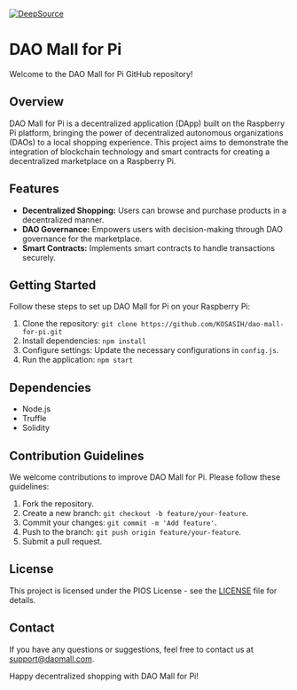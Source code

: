[![DeepSource](https://app.deepsource.com/gh/KOSASIH/dao-mall-for-pi.svg/?label=active+issues&show_trend=true&token=mCKiiDhu3pvPBDx18OdZe4ZN)](https://app.deepsource.com/gh/KOSASIH/dao-mall-for-pi/)

# DAO Mall for Pi

Welcome to the DAO Mall for Pi GitHub repository!

## Overview

DAO Mall for Pi is a decentralized application (DApp) built on the Raspberry Pi platform, bringing the power of decentralized autonomous organizations (DAOs) to a local shopping experience. This project aims to demonstrate the integration of blockchain technology and smart contracts for creating a decentralized marketplace on a Raspberry Pi.

## Features

- **Decentralized Shopping:** Users can browse and purchase products in a decentralized manner.
- **DAO Governance:** Empowers users with decision-making through DAO governance for the marketplace.
- **Smart Contracts:** Implements smart contracts to handle transactions securely.

## Getting Started

Follow these steps to set up DAO Mall for Pi on your Raspberry Pi:

1. Clone the repository: `git clone https://github.com/KOSASIH/dao-mall-for-pi.git`
2. Install dependencies: `npm install`
3. Configure settings: Update the necessary configurations in `config.js`.
4. Run the application: `npm start`

## Dependencies

- Node.js
- Truffle
- Solidity

## Contribution Guidelines

We welcome contributions to improve DAO Mall for Pi. Please follow these guidelines:

1. Fork the repository.
2. Create a new branch: `git checkout -b feature/your-feature`.
3. Commit your changes: `git commit -m 'Add feature'`.
4. Push to the branch: `git push origin feature/your-feature`.
5. Submit a pull request.

## License

This project is licensed under the PIOS License - see the [LICENSE](LICENSE.md) file for details.

## Contact

If you have any questions or suggestions, feel free to contact us at [support@daomall.com](mailto:support@daomall.com).

Happy decentralized shopping with DAO Mall for Pi!
